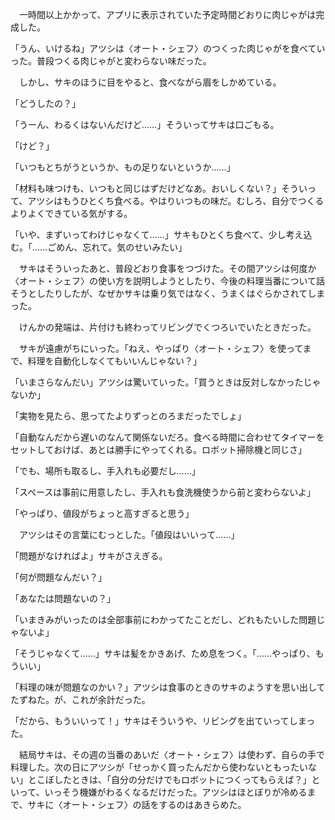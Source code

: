 　一時間以上かかって、アプリに表示されていた予定時間どおりに肉じゃがは完成した。

「うん、いけるね」アツシは〈オート・シェフ〉のつくった肉じゃがを食べていった。普段つくる肉じゃがと変わらない味だった。

　しかし、サキのほうに目をやると、食べながら眉をしかめている。

「どうしたの？」

「うーん、わるくはないんだけど……」そういってサキは口ごもる。

「けど？」

「いつもとちがうというか、もの足りないというか……」

「材料も味つけも、いつもと同じはずだけどなあ。おいしくない？」そういって、アツシはもうひとくち食べる。やはりいつもの味だ。むしろ、自分でつくるよりよくできている気がする。

「いや、まずいってわけじゃなくて……」サキもひとくち食べて、少し考え込む。「……ごめん、忘れて。気のせいみたい」

　サキはそういったあと、普段どおり食事をつづけた。その間アツシは何度か〈オート・シェフ〉の使い方を説明しようとしたり、今後の料理当番について話そうとしたりしたが、なぜかサキは乗り気ではなく、うまくはぐらかされてしまった。

　けんかの発端は、片付けも終わってリビングでくつろいでいたときだった。

　サキが遠慮がちにいった。「ねえ、やっぱり〈オート・シェフ〉を使ってまで、料理を自動化しなくてもいいんじゃない？」

「いまさらなんだい」アツシは驚いていった。「買うときは反対しなかったじゃないか」

「実物を見たら、思ってたよりずっとのろまだったでしょ」

「自動なんだから遅いのなんて関係ないだろ。食べる時間に合わせてタイマーをセットしておけば、あとは勝手にやってくれる。ロボット掃除機と同じさ」

「でも、場所も取るし、手入れも必要だし……」

「スペースは事前に用意したし、手入れも食洗機使うから前と変わらないよ」

「やっぱり、値段がちょっと高すぎると思う」

　アツシはその言葉にむっとした。「値段はいいって……」

「問題がなければよ」サキがさえぎる。

「何が問題なんだい？」

「あなたは問題ないの？」

「いまきみがいったのは全部事前にわかってたことだし、どれもたいした問題じゃないよ」

「そうじゃなくて……」サキは髪をかきあげ、ため息をつく。「……やっぱり、もういい」

「料理の味が問題なのかい？」アツシは食事のときのサキのようすを思い出してたずねた。が、これが余計だった。

「だから、もういいって！」サキはそういうや、リビングを出ていってしまった。

　結局サキは、その週の当番のあいだ〈オート・シェフ〉は使わず、自らの手で料理した。次の日にアツシが「せっかく買ったんだから使わないともったいない」とこぼしたときは、「自分の分だけでもロボットにつくってもらえば？」といって、いっそう機嫌がわるくなるだけだった。アツシはほとぼりが冷めるまで、サキに〈オート・シェフ〉の話をするのはあきらめた。

